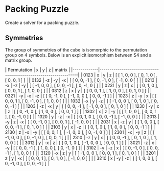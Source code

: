 # Packing Puzzle
Create a solver for a packing puzzle.

## Symmetries
The group of symmetries of the cube is isomorphic to the permutation group on 4
symbols. Below is an explicit isomorphism between S4 and a matrix group.

| Permutation |  x |  y |  z | matrix                                             | 
|-------------|-------------------------------------------------------------------|
| 0123        |  x |  y |  z | [ [  1,  0,  0 ], [  0,  1,  0 ], [  0,  0,  1 ] ] |
| 0132        | -z | -y | -x | [ [  0,  0, -1 ], [  0, -1,  0 ], [ -1,  0,  0 ] ] |
| 0213        | -x | -z | -y | [ [ -1,  0,  0 ], [  0,  0, -1 ], [  0, -1,  0 ] ] |
| 0231        |  y |  z |  x | [ [  0,  1,  0 ], [  0,  0,  1 ], [  1,  0,  0 ] ] |
| 0312        |  z |  x |  y | [ [  0,  0,  1 ], [  1,  0,  0 ], [  0,  1,  0 ] ] |
| 0321        | -y | -x | -z | [ [  0, -1,  0 ], [ -1,  0,  0 ], [  0,  0, -1 ] ] |
| 1023        |  z | -y |  x | [ [  0,  0,  1 ], [  0, -1,  0 ], [  1,  0,  0 ] ] |
| 1032        | -x |  y | -z | [ [ -1,  0,  0 ], [  0,  1,  0 ], [  0,  0, -1 ] ] |
| 1203        | -z | -x |  y | [ [  0,  0, -1 ], [ -1,  0,  0 ], [  0,  1,  0 ] ] |
| 1230        | -y |  x |  z | [ [  0, -1,  0 ], [  1,  0,  0 ], [  0,  0,  1 ] ] |
| 1302        |  x |  z | -y | [ [  1,  0,  0 ], [  0,  0,  1 ], [  0, -1,  0 ] ] |
| 1320        |  y | -z | -x | [ [  0,  1,  0 ], [  0,  0, -1 ], [ -1,  0,  0 ] ] |
| 2013        | -y |  z | -x | [ [  0, -1,  0 ], [  0,  0,  1 ], [ -1,  0,  0 ] ] |
| 2031        |  x | -z |  y | [ [  1,  0,  0 ], [  0,  0, -1 ], [  0,  1,  0 ] ] |
| 2103        |  y |  x | -z | [ [  0,  1,  0 ], [  1,  0,  0 ], [  0,  0, -1 ] ] |
| 2130        |  z | -x | -y | [ [  0,  0,  1 ], [ -1,  0,  0 ], [  0, -1,  0 ] ] |
| 2301        | -x | -y |  z | [ [ -1,  0,  0 ], [  0, -1,  0 ], [  0,  0,  1 ] ] |
| 2310        | -z |  y |  x | [ [  0,  0, -1 ], [  0,  1,  0 ], [  1,  0,  0 ] ] |
| 3012        |  y | -x |  z | [ [  0,  1,  0 ], [ -1,  0,  0 ], [  0,  0,  1 ] ] |
| 3021        | -z |  x | -y | [ [  0,  0, -1 ], [  1,  0,  0 ], [  0, -1,  0 ] ] |
| 3102        | -y | -z |  x | [ [  0, -1,  0 ], [  0,  0, -1 ], [  1,  0,  0 ] ] |
| 3120        | -x |  z |  y | [ [ -1,  0,  0 ], [  0,  0,  1 ], [  0,  1,  0 ] ] |
| 3201        |  z |  y | -x | [ [  0,  0,  1 ], [  0,  1,  0 ], [ -1,  0,  0 ] ] |
| 3210        |  x | -y | -z | [ [  1,  0,  0 ], [  0, -1,  0 ], [  0,  0, -1 ] ] |
